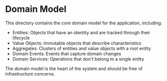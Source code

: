 # Domain Model

This directory contains the core domain model for the application, including:

- Entities: Objects that have an identity and are tracked through their lifecycle
- Value Objects: Immutable objects that describe characteristics
- Aggregates: Clusters of entities and value objects with a root entity
- Domain Events: Events that capture domain changes
- Domain Services: Operations that don't belong to a single entity

The domain model is the heart of the system and should be free of infrastructure concerns.
